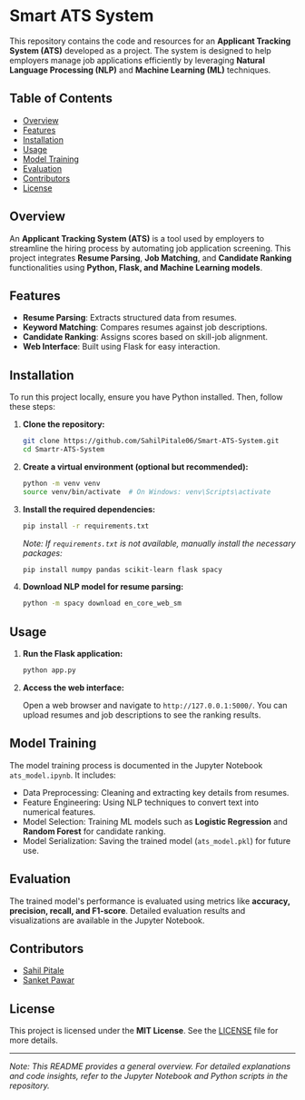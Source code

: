 # Smart ATS System

This repository contains the code and resources for an **Applicant Tracking System (ATS)** developed as a project. The system is designed to help employers manage job applications efficiently by leveraging **Natural Language Processing (NLP)** and **Machine Learning (ML)** techniques.

## Table of Contents

- [Overview](#overview)
- [Features](#features)
- [Installation](#installation)
- [Usage](#usage)
- [Model Training](#model-training)
- [Evaluation](#evaluation)
- [Contributors](#contributors)
- [License](#license)

## Overview

An **Applicant Tracking System (ATS)** is a tool used by employers to streamline the hiring process by automating job application screening. This project integrates **Resume Parsing**, **Job Matching**, and **Candidate Ranking** functionalities using **Python, Flask, and Machine Learning models**.

## Features

- **Resume Parsing**: Extracts structured data from resumes.
- **Keyword Matching**: Compares resumes against job descriptions.
- **Candidate Ranking**: Assigns scores based on skill-job alignment.
- **Web Interface**: Built using Flask for easy interaction.

## Installation

To run this project locally, ensure you have Python installed. Then, follow these steps:

1. **Clone the repository:**

   ```bash
   git clone https://github.com/SahilPitale06/Smart-ATS-System.git
   cd Smartr-ATS-System
   ```

2. **Create a virtual environment (optional but recommended):**

   ```bash
   python -m venv venv
   source venv/bin/activate  # On Windows: venv\Scripts\activate
   ```

3. **Install the required dependencies:**

   ```bash
   pip install -r requirements.txt
   ```

   *Note: If `requirements.txt` is not available, manually install the necessary packages:*

   ```bash
   pip install numpy pandas scikit-learn flask spacy
   ```

4. **Download NLP model for resume parsing:**

   ```bash
   python -m spacy download en_core_web_sm
   ```

## Usage

1. **Run the Flask application:**

   ```bash
   python app.py
   ```

2. **Access the web interface:**

   Open a web browser and navigate to `http://127.0.0.1:5000/`. You can upload resumes and job descriptions to see the ranking results.

## Model Training

The model training process is documented in the Jupyter Notebook `ats_model.ipynb`. It includes:

- Data Preprocessing: Cleaning and extracting key details from resumes.
- Feature Engineering: Using NLP techniques to convert text into numerical features.
- Model Selection: Training ML models such as **Logistic Regression** and **Random Forest** for candidate ranking.
- Model Serialization: Saving the trained model (`ats_model.pkl`) for future use.

## Evaluation

The trained model's performance is evaluated using metrics like **accuracy, precision, recall, and F1-score**. Detailed evaluation results and visualizations are available in the Jupyter Notebook.

## Contributors

- [Sahil Pitale](https://github.com/SahilPitale06)
- [Sanket Pawar](https://github.com/Sankkkett)

## License

This project is licensed under the **MIT License**. See the [LICENSE](LICENSE) file for more details.

---

*Note: This README provides a general overview. For detailed explanations and code insights, refer to the Jupyter Notebook and Python scripts in the repository.*
